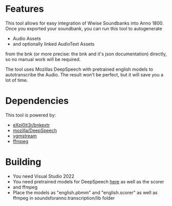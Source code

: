 # Features 

This tool allows for easy integration of Wwise Soundbanks into Anno 1800. Once you exported your soundbank, you can run this tool to autogenerate 
- Audio Assets 
- and optionally linked AudioText Assets

from the bnk (or more precise: the bnk and it's json documentation) directly, so no manual work will be required. 

The tool uses Mozillas DeepSpeech with pretrained english models to autotranscribe the Audio. The result won't be perfect, but it will save you a lot of time.

# Dependencies 

This tool is powered by: 

- [eXpl0it3r/bnkextr](https://github.com/eXpl0it3r/bnkextr)
- [mozilla/DeepSpeech](https://github.com/mozilla/DeepSpeech)
- [vgmstream](https://github.com/vgmstream/vgmstream/)
- [ffmpeg](https://ffmpeg.org/)

# Building 

- You need Visual Studio 2022
- You need pretrained models for DeepSpeech [here](https://github.com/mozilla/DeepSpeech/releases) as well as the scorer
- and ffmpeg 
- Place the models as "english.pbmm" and "english.scorer" as well as ffmpeg in soundsforanno.transcription/lib folder